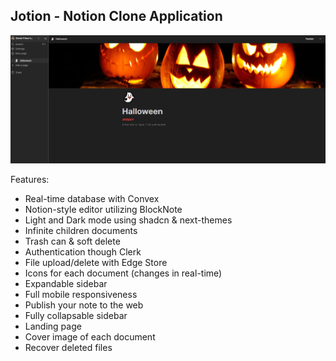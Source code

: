 ## Jotion - Notion Clone Application

<p align="center">
<img alt='/' src="/public/jotion.jpg" width="900px" height="auto"/>
</p>

Features:
- Real-time database with Convex
- Notion-style editor utilizing BlockNote
- Light and Dark mode using shadcn & next-themes
- Infinite children documents 
- Trash can & soft delete 
- Authentication though Clerk
- File upload/delete with Edge Store
- Icons for each document (changes in real-time) 
- Expandable sidebar 
- Full mobile responsiveness 
- Publish your note to the web 
- Fully collapsable sidebar 
- Landing page 
- Cover image of each document 
- Recover deleted files 
